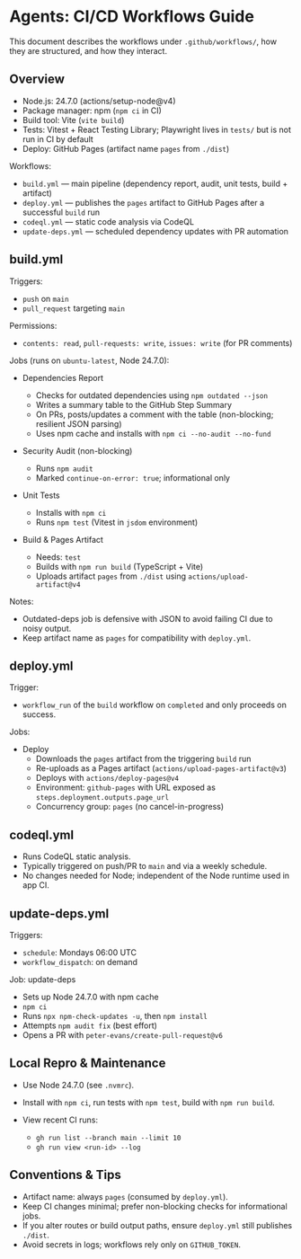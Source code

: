# Agents: CI/CD Workflows Guide

This document describes the workflows under `.github/workflows/`, how they are structured, and how they interact.

## Overview

- Node.js: 24.7.0 (actions/setup-node@v4)
- Package manager: npm (`npm ci` in CI)
- Build tool: Vite (`vite build`)
- Tests: Vitest + React Testing Library; Playwright lives in `tests/` but is not run in CI by default
- Deploy: GitHub Pages (artifact name `pages` from `./dist`)

Workflows:

- `build.yml` — main pipeline (dependency report, audit, unit tests, build + artifact)
- `deploy.yml` — publishes the `pages` artifact to GitHub Pages after a successful `build` run
- `codeql.yml` — static code analysis via CodeQL
- `update-deps.yml` — scheduled dependency updates with PR automation

## build.yml

Triggers:

- `push` on `main`
- `pull_request` targeting `main`

Permissions:

- `contents: read`, `pull-requests: write`, `issues: write` (for PR comments)

Jobs (runs on `ubuntu-latest`, Node 24.7.0):

- Dependencies Report
  - Checks for outdated dependencies using `npm outdated --json`
  - Writes a summary table to the GitHub Step Summary
  - On PRs, posts/updates a comment with the table (non-blocking; resilient JSON parsing)
  - Uses npm cache and installs with `npm ci --no-audit --no-fund`

- Security Audit (non-blocking)
  - Runs `npm audit`
  - Marked `continue-on-error: true`; informational only

- Unit Tests
  - Installs with `npm ci`
  - Runs `npm test` (Vitest in `jsdom` environment)

- Build & Pages Artifact
  - Needs: `test`
  - Builds with `npm run build` (TypeScript + Vite)
  - Uploads artifact `pages` from `./dist` using `actions/upload-artifact@v4`

Notes:

- Outdated-deps job is defensive with JSON to avoid failing CI due to noisy output.
- Keep artifact name as `pages` for compatibility with `deploy.yml`.

## deploy.yml

Trigger:

- `workflow_run` of the `build` workflow on `completed` and only proceeds on success.

Jobs:

- Deploy
  - Downloads the `pages` artifact from the triggering `build` run
  - Re-uploads as a Pages artifact (`actions/upload-pages-artifact@v3`)
  - Deploys with `actions/deploy-pages@v4`
  - Environment: `github-pages` with URL exposed as `steps.deployment.outputs.page_url`
  - Concurrency group: `pages` (no cancel-in-progress)

## codeql.yml

- Runs CodeQL static analysis.
- Typically triggered on push/PR to `main` and via a weekly schedule.
- No changes needed for Node; independent of the Node runtime used in app CI.

## update-deps.yml

Triggers:

- `schedule`: Mondays 06:00 UTC
- `workflow_dispatch`: on demand

Job: update-deps

- Sets up Node 24.7.0 with npm cache
- `npm ci`
- Runs `npx npm-check-updates -u`, then `npm install`
- Attempts `npm audit fix` (best effort)
- Opens a PR with `peter-evans/create-pull-request@v6`

## Local Repro & Maintenance

- Use Node 24.7.0 (see `.nvmrc`).
- Install with `npm ci`, run tests with `npm test`, build with `npm run build`.
- View recent CI runs:

  - `gh run list --branch main --limit 10`
  - `gh run view <run-id> --log`

## Conventions & Tips

- Artifact name: always `pages` (consumed by `deploy.yml`).
- Keep CI changes minimal; prefer non-blocking checks for informational jobs.
- If you alter routes or build output paths, ensure `deploy.yml` still publishes `./dist`.
- Avoid secrets in logs; workflows rely only on `GITHUB_TOKEN`.

